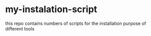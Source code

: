 # my-instalation-script
this repo contains numbers of scripts for the installation purpose of different tools

